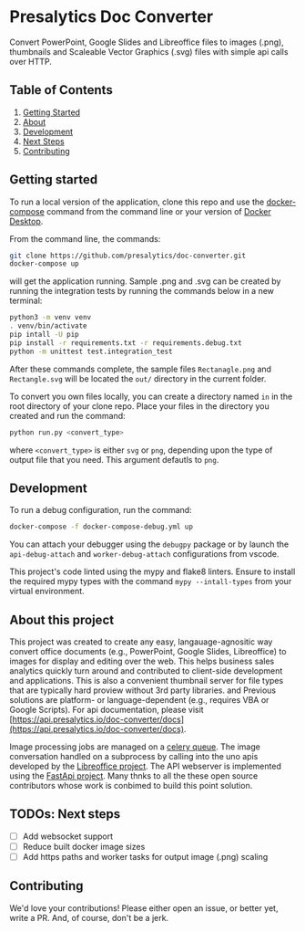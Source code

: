 # Presalytics Doc Converter

Convert PowerPoint, Google Slides and Libreoffice files to images (.png), thumbnails and Scaleable Vector Graphics (.svg) files with simple api calls over HTTP.

## Table of Contents

1. [Getting Started](#Getting)
2. [About](#About)
3. [Development](#Development)
4. [Next Steps](#TODOs)
5. [Contributing](#Contributing)

## Getting started

To run a local version of the application, clone this repo and use the [docker-compose](https://docs.docker.com/compose/install/) command from the command line or your version of [Docker Desktop](https://docs.docker.com/desktop/).

From the command line, the commands:

````bash
git clone https://github.com/presalytics/doc-converter.git
docker-compose up
````

will get the application running.  Sample .png and .svg can be created by running the integration tests by running the commands below in a new terminal:

````bash
python3 -m venv venv
. venv/bin/activate
pip intall -U pip
pip install -r requirements.txt -r requirements.debug.txt
python -m unittest test.integration_test
````

After these commands complete, the sample files `Rectanagle.png` and `Rectangle.svg` will be located the `out/` directory in the current folder.

To convert you own files locally, you can create a directory named `in` in the root directory of your clone repo.  Place your files in the directory you created and run the command:

````bash
python run.py <convert_type>
````

where `<convert_type>` is either `svg` or `png`, depending upon the type of output file that you need.  This argument defautls to `png`.

## Development

To run a debug configuration, run the command:

````bash
docker-compose -f docker-compose-debug.yml up
````

You can attach your debugger using the `debugpy` package or by launch the `api-debug-attach` and `worker-debug-attach` configurations from vscode.

This project's code linted using the mypy and flake8 linters. Ensure to install the required mypy types with the command `mypy --intall-types` from your virtual environment.

## About this project

This project was created to create any easy, langauage-agnositic way convert office documents (e.g., PowerPoint, Google Slides, Libreoffice) to images for display and editing over the web.  This helps business sales analytics quickly turn around and contributed to client-side development and applications.  This is also a convenient thumbnail server for file types that are typically hard proview without 3rd party libraries.  and Previous solutions are platform- or language-dependent (e.g., requires VBA or Google Scripts). For api documentation, please visit [https://api.presalytics.io/doc-converter/docs](https://api.presalytics.io/doc-converter/docs).

Image processing jobs are managed on a [celery queue](https://docs.celeryproject.org/en/stable/).  The image conversation handled on a subprocess by calling into the uno apis developed by the [Libreoffice project](https://www.libreoffice.org/).  The API webserver is implemented using the [FastApi project](https://fastapi.tiangolo.com/).  Many thnks to all the these open source contributors whose work is conbimed to build this point solution.

## TODOs: Next steps

- [ ] Add websocket support
- [ ] Reduce built docker image sizes
- [ ] Add https paths and worker tasks for output image (.png) scaling

## Contributing

We'd love your contributions!  Please either open an issue, or better yet, write a PR.  And, of course, don't be a jerk.
